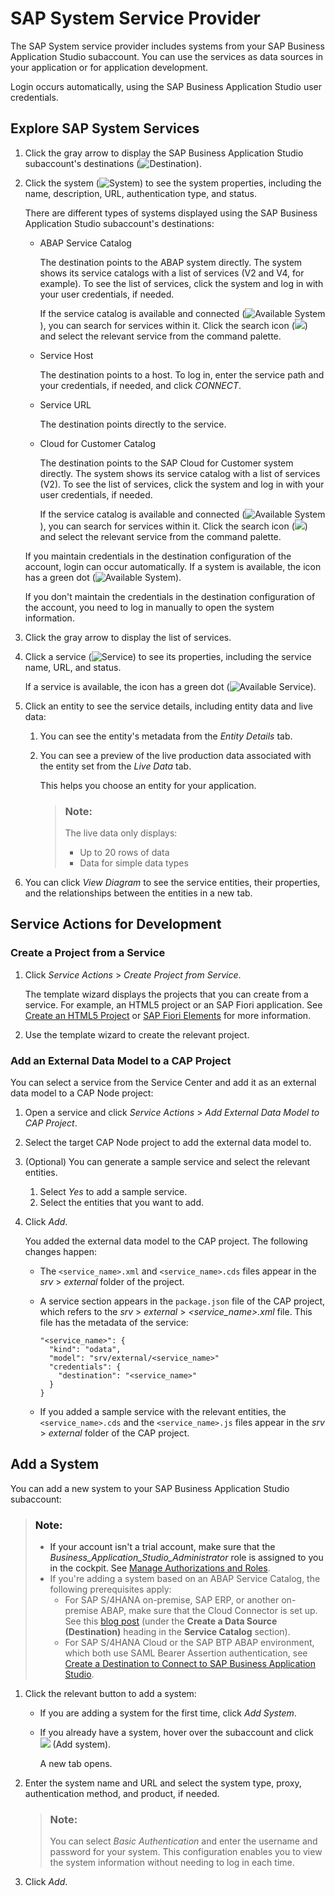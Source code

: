 <!-- loio892114ce078b4e17a9ff7e751e6330cc -->

# SAP System Service Provider

The SAP System service provider includes systems from your SAP Business Application Studio subaccount. You can use the services as data sources in your application or for application development.

Login occurs automatically, using the SAP Business Application Studio user credentials.



<a name="loio892114ce078b4e17a9ff7e751e6330cc__section_fpr_sx3_qqb"/>

## Explore SAP System Services

1.  Click the gray arrow to display the SAP Business Application Studio subaccount's destinations \(![Destination](images/SC_API_Hub_product_icon_a999bc7.png)\).
2.  Click the system \(![System](images/SC_system_icon_5178796.png)\) to see the system properties, including the name, description, URL, authentication type, and status.

    There are different types of systems displayed using the SAP Business Application Studio subaccount's destinations:

    -   ABAP Service Catalog

        The destination points to the ABAP system directly. The system shows its service catalogs with a list of services \(V2 and V4, for example\). To see the list of services, click the system and log in with your user credentials, if needed.

        If the service catalog is available and connected \(![Available System](images/SC-_system_connected_icon_1c4c936.png)\), you can search for services within it. Click the search icon \(![](images/service_center_search_a1d4e5e.png)\) and select the relevant service from the command palette.

    -   Service Host

        The destination points to a host. To log in, enter the service path and your credentials, if needed, and click *CONNECT*.

    -   Service URL

        The destination points directly to the service.

    -   Cloud for Customer Catalog

        The destination points to the SAP Cloud for Customer system directly. The system shows its service catalog with a list of services \(V2\). To see the list of services, click the system and log in with your user credentials, if needed.

        If the service catalog is available and connected \(![Available System](images/SC-_system_connected_icon_1c4c936.png)\), you can search for services within it. Click the search icon \(![](images/service_center_search_a1d4e5e.png)\) and select the relevant service from the command palette.


    If you maintain credentials in the destination configuration of the account, login can occur automatically. If a system is available, the icon has a green dot \(![Available System](images/SC-_system_connected_icon_1c4c936.png)\).

    If you don't maintain the credentials in the destination configuration of the account, you need to log in manually to open the system information.

3.  Click the gray arrow to display the list of services.
4.  Click a service \(![Service](images/SC-_service_icon_fc5c112.png)\) to see its properties, including the service name, URL, and status.

    If a service is available, the icon has a green dot \(![Available Service](images/green_dot-_system_available_ac1aa72.jpg)\).

5.  Click an entity to see the service details, including entity data and live data:
    1.  You can see the entity's metadata from the *Entity Details* tab.
    2.  You can see a preview of the live production data associated with the entity set from the *Live Data* tab.

        This helps you choose an entity for your application.

        > ### Note:  
        > The live data only displays:
        > 
        > -   Up to 20 rows of data
        > -   Data for simple data types


6.  You can click *View Diagram* to see the service entities, their properties, and the relationships between the entities in a new tab.



<a name="loio892114ce078b4e17a9ff7e751e6330cc__section_dtd_wx3_qqb"/>

## Service Actions for Development



### Create a Project from a Service

1.  Click *Service Actions* \> *Create Project from Service*.

    The template wizard displays the projects that you can create from a service. For example, an HTML5 project or an SAP Fiori application. See [Create an HTML5 Project](https://help.sap.com/viewer/0e2ec06ee34742fd9054fabe09c12d35/Cloud/en-US/e46be902c7b54f9baaab1870ca553303.html) or [SAP Fiori Elements](https://help.sap.com/viewer/17d50220bcd848aa854c9c182d65b699/Latest/en-US/1488469a315c442fa116ab4449d4ad27.html) for more information.

2.  Use the template wizard to create the relevant project.



### Add an External Data Model to a CAP Project

You can select a service from the Service Center and add it as an external data model to a CAP Node project:

1.  Open a service and click *Service Actions* \> *Add External Data Model to CAP Project*.
2.  Select the target CAP Node project to add the external data model to.
3.  \(Optional\) You can generate a sample service and select the relevant entities.
    1.  Select *Yes* to add a sample service.
    2.  Select the entities that you want to add.

4.  Click *Add*.

    You added the external data model to the CAP project. The following changes happen:

    -   The `<service_name>.xml` and `<service_name>.cds` files appear in the *srv* \> *external* folder of the project.
    -   A service section appears in the `package.json` file of the CAP project, which refers to the *srv* \> *external* \> *<service\_name\>.xml* file. This file has the metadata of the service:

        ```
        "<service_name>": {
          "kind": "odata",
          "model": "srv/external/<service_name>"
          "credentials": {
            "destination": "<service_name>"
          }
        }
        ```

    -   If you added a sample service with the relevant entities, the `<service_name>.cds` and the `<service_name>.js` files appear in the *srv* \> *external* folder of the CAP project.




<a name="loio892114ce078b4e17a9ff7e751e6330cc__section_n2k_zx3_qqb"/>

## Add a System

You can add a new system to your SAP Business Application Studio subaccount:

> ### Note:  
> -   If your account isn't a trial account, make sure that the *Business\_Application\_Studio\_Administrator* role is assigned to you in the cockpit. See [Manage Authorizations and Roles](manage-authorizations-and-roles-01e69c5.md).
> -   If you're adding a system based on an ABAP Service Catalog, the following prerequisites apply:
>     -   For SAP S/4HANA on-premise, SAP ERP, or another on-premise ABAP, make sure that the Cloud Connector is set up. See this [blog post](https://blogs.sap.com/2021/08/31/connect-to-external-data-sources-with-sap-business-application-studio/) \(under the **Create a Data Source \(Destination\)** heading in the **Service Catalog** section\).
>     -   For SAP S/4HANA Cloud or the SAP BTP ABAP environment, which both use SAML Bearer Assertion authentication, see [Create a Destination to Connect to SAP Business Application Studio](https://help.sap.com/viewer/6aa39f1ac05441e5a23f484f31e477e7/Latest/en-US/0af2819bbe064a3da455753c8518dd81.html).

1.  Click the relevant button to add a system:
    -   If you are adding a system for the first time, click *Add System*.
    -   If you already have a system, hover over the subaccount and click ![](images/Add_system-_service_center-_plus_icon_3701d6b.jpg) \(Add system\).

        A new tab opens.


2.  Enter the system name and URL and select the system type, proxy, authentication method, and product, if needed.

    > ### Note:  
    > You can select *Basic Authentication* and enter the username and password for your system. This configuration enables you to view the system information without needing to log in each time.

3.  Click *Add*.

